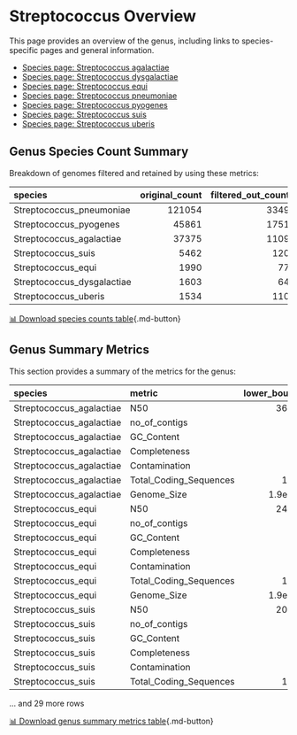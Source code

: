 # Streptococcus Overview
This page provides an overview of the genus, including links to species-specific pages and general information.

- [Species page: Streptococcus agalactiae](Streptococcus_agalactiae/index.md)
- [Species page: Streptococcus dysgalactiae](Streptococcus_dysgalactiae/index.md)
- [Species page: Streptococcus equi](Streptococcus_equi/index.md)
- [Species page: Streptococcus pneumoniae](Streptococcus_pneumoniae/index.md)
- [Species page: Streptococcus pyogenes](Streptococcus_pyogenes/index.md)
- [Species page: Streptococcus suis](Streptococcus_suis/index.md)
- [Species page: Streptococcus uberis](Streptococcus_uberis/index.md)
## Genus Species Count Summary
Breakdown of genomes filtered and retained by using these metrics:

| species                    |   original_count |   filtered_out_count |   final_count |
|:---------------------------|-----------------:|---------------------:|--------------:|
| Streptococcus_pneumoniae   |           121054 |                 3349 |        117705 |
| Streptococcus_pyogenes     |            45861 |                 1751 |         44110 |
| Streptococcus_agalactiae   |            37375 |                 1109 |         36266 |
| Streptococcus_suis         |             5462 |                  120 |          5342 |
| Streptococcus_equi         |             1990 |                   77 |          1913 |
| Streptococcus_dysgalactiae |             1603 |                   64 |          1539 |
| Streptococcus_uberis       |             1534 |                  110 |          1424 |


[📊 Download species counts table](species_counts.csv){.md-button}
## Genus Summary Metrics
This section provides a summary of the metrics for the genus:

| species                  | metric                 |   lower_bounds |   upper_bounds |
|:-------------------------|:-----------------------|---------------:|---------------:|
| Streptococcus_agalactiae | N50                    |    36000       |      nan       |
| Streptococcus_agalactiae | no_of_contigs          |      nan       |      140       |
| Streptococcus_agalactiae | GC_Content             |       35       |       37       |
| Streptococcus_agalactiae | Completeness           |       96       |      nan       |
| Streptococcus_agalactiae | Contamination          |      nan       |        3       |
| Streptococcus_agalactiae | Total_Coding_Sequences |     1900       |     2400       |
| Streptococcus_agalactiae | Genome_Size            |        1.9e+06 |        2.4e+06 |
| Streptococcus_equi       | N50                    |    24000       |      nan       |
| Streptococcus_equi       | no_of_contigs          |      nan       |      210       |
| Streptococcus_equi       | GC_Content             |       40       |       42       |
| Streptococcus_equi       | Completeness           |       98       |      nan       |
| Streptococcus_equi       | Contamination          |      nan       |        2       |
| Streptococcus_equi       | Total_Coding_Sequences |     1800       |     2300       |
| Streptococcus_equi       | Genome_Size            |        1.9e+06 |        2.3e+06 |
| Streptococcus_suis       | N50                    |    20000       |      nan       |
| Streptococcus_suis       | no_of_contigs          |      nan       |      290       |
| Streptococcus_suis       | GC_Content             |       39       |       44       |
| Streptococcus_suis       | Completeness           |       94       |      nan       |
| Streptococcus_suis       | Contamination          |      nan       |        5       |
| Streptococcus_suis       | Total_Coding_Sequences |     1800       |     2700       |

... and 29 more rows


[📊 Download genus summary metrics table](genus_summary_metrics.csv){.md-button}
